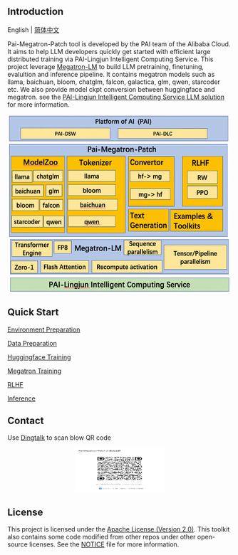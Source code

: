 ## Introduction
English | [简体中文](./README_zh-CN.md)

Pai-Megatron-Patch tool is developed by the PAI team of the Alibaba Cloud.
It aims to help LLM developers quickly get started with efficient large distributed training via PAI-Lingjun Intelligent Computing Service.
This project leverage [Megatron-LM](https://github.com/NVIDIA/Megatron-LM) to build LLM pretraining, finetuning, evalultion and inference pipeline. 
It contains megatron models such as llama, baichuan, bloom, chatglm, falcon, galactica, glm, qwen, starcoder etc. 
We also provide model ckpt conversion between huggingface and megatron.
see the [PAI-Lingjun Intelligent Computing Service LLM solution](https://www.aliyun.com/solution/tech-solution/pai_lingjun) for more information. 


<div align=center>
<img src=patch_en.png width=600 height=400 />
</div>

## Quick Start

[Environment Preparation](https://help.aliyun.com/document_detail/2505831.html?spm=5176.28352543.J_9l_YP1wy4J7aEdtojTyUD.1.347850adeLHhmP&tab=onestop)

[Data Preparation](toolkits/pretrain_data_preprocessing/README.md)

[Huggingface Training](examples/hfds.md)

[Megatron Training](examples/megatron.md)

[RLHF](rlhf/README.md)

[Inference](megatron_patch/generation/megatron.md)

## Contact
Use [Dingtalk](https://www.dingtalk.com/en) to scan blow QR code
<div align=center>
<img src=qr.png width=200 height=100 />
</div>

## License
This project is licensed under the [Apache License (Version 2.0)](https://github.com/alibaba/pai-megatron-patch/blob/master/LICENSE). This toolkit also contains some code modified from other repos under other open-source licenses. See the [NOTICE](https://github.com/alibaba/pai-megatron-patch/blob/master/NOTICE) file for more information.
